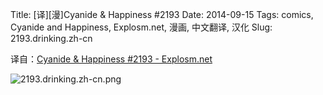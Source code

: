 Title: [译][漫]Cyanide & Happiness #2193
Date: 2014-09-15
Tags: comics, Cyanide and Happiness, Explosm.net, 漫画, 中文翻译, 汉化
Slug: 2193.drinking.zh-cn

译自：[Cyanide & Happiness #2193 - Explosm.net](http://explosm.net/comics/2193/)


![2193.drinking.zh-cn.png](/static/images/comics/2193.drinking.zh-cn.png)
